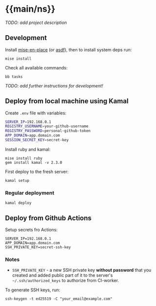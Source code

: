 # {{main/ns}}

_TODO: add project description_


## Development

Install [mise-en-place](https://mise.jdx.dev/getting-started.html#quickstart) (or [asdf](https://asdf-vm.com/guide/getting-started.html)),
then to install system deps run:

```shell
mise install
```

Check all available commands:

```shell
bb tasks 
```

_TODO: add further instructions for development!_


## Deploy from local machine using Kamal

Create `.env` file with variables: 
```bash
SERVER_IP=192.168.0.1
REGISTRY_USERNAME=your-github-username
REGISTRY_PASSWORD=personal-github-token
APP_DOMAIN=app.domain.com
SESSION_SECRET_KEY=secret-key
```

Install ruby and kamal:

```shell
mise install ruby
gem install kamal -v 2.3.0
```

First deploy to the fresh server:

```shell
kamal setup
```

### Regular deployment

```shell
kamal deploy
```

## Deploy from Github Actions

Setup secrets fro Actions:

```shell
SERVER_IP=192.168.0.1
APP_DOMAIN=app.domain.com
SSH_PRIVATE_KEY=secret-ssh-key
```

### Notes

- `SSH_PRIVATE_KEY` - a new SSH private key **without password** that you created and added public part of it to the server's `~/.ssh/authorized_keys` to authorize from CI-worker.

To generate SSH keys, run:

```shell
ssh-keygen -t ed25519 -C "your_email@example.com"
```
